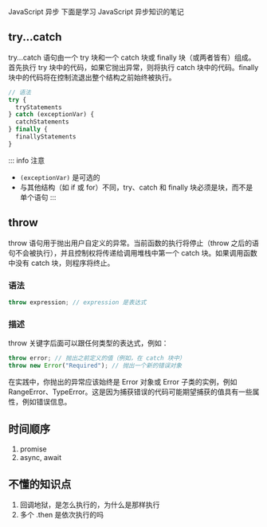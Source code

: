 JavaScript 异步
下面是学习 JavaScript 异步知识的笔记

## try...catch
try...catch 语句由一个 try 块和一个 catch 块或 finally 块（或两者皆有）组成。首先执行 try 块中的代码，如果它抛出异常，则将执行 catch 块中的代码。finally 块中的代码将在控制流退出整个结构之前始终被执行。

```js
// 语法
try {
  tryStatements
} catch (exceptionVar) {
  catchStatements
} finally {
  finallyStatements
}
```
::: info 注意
- `(exceptionVar)` 是可选的
- 与其他结构（如 if 或 for）不同，try、catch 和 finally 块必须是块，而不是单个语句
:::

## throw
throw 语句用于抛出用户自定义的异常。当前函数的执行将停止（throw 之后的语句不会被执行），并且控制权将传递给调用堆栈中第一个 catch 块。如果调用函数中没有 catch 块，则程序将终止。

### 语法
```js
throw expression; // expression 是表达式
```

### 描述
throw 关键字后面可以跟任何类型的表达式，例如：

```js
throw error; // 抛出之前定义的值（例如，在 catch 块中）
throw new Error("Required"); // 抛出一个新的错误对象
```

在实践中，你抛出的异常应该始终是 Error 对象或 Error 子类的实例，例如 RangeError、TypeError。这是因为捕获错误的代码可能期望捕获的值具有一些属性，例如错误信息。

## 时间顺序
1. promise
2. async, await

## 不懂的知识点
1. 回调地狱，是怎么执行的，为什么是那样执行
2. 多个 .then 是依次执行的吗
